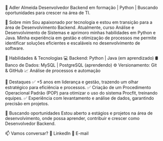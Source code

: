 🚀 Adler Almeida
Desenvolvedor Backend em formação | Python | Buscando oportunidades para crescer na área de TI.

🎯 Sobre mim
Sou apaixonado por tecnologia e estou em transição para a área de Desenvolvimento Backend. Atualmente, curso Análise e Desenvolvimento de Sistemas e aprimoro minhas habilidades em Python e Java. Minha experiência em gestão e otimização de processos me permite identificar soluções eficientes e escaláveis no desenvolvimento de software.

🔧 Habilidades & Tecnologias
💻 Backend: Python | Java (em aprendizado)
🛢 Banco de Dados: MySQL | PostgreSQL (aprendendo)
⚙️ Versionamento: Git & GitHub
📈 Análise de processos e automação

📌 Destaques
✅ +5 anos em liderança e gestão, trazendo um olhar estratégico para eficiência e processos.
✅ Criação de um Procedimento Operacional Padrão (POP) para otimizar o uso do sistema Procfit, treinando equipes.
✅ Experiência com levantamento e análise de dados, garantindo precisão em projetos.

📢 Buscando oportunidades
Estou aberto a estágios e projetos na área de desenvolvimento, onde possa aprender, contribuir e crescer como Desenvolvedor Backend.

📫 Vamos conversar?
🔗 LinkedIn
📧 E-mail
